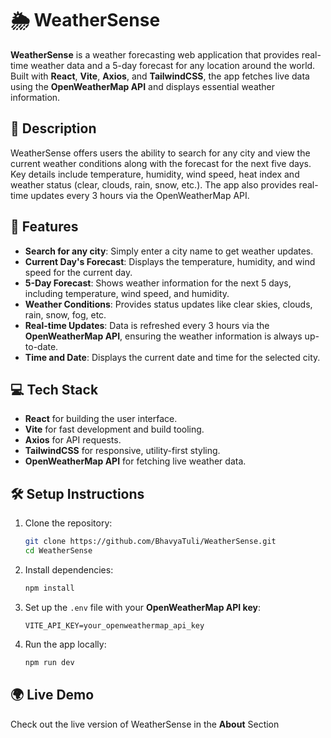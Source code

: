# 🌦 WeatherSense

**WeatherSense** is a weather forecasting web application that provides real-time weather data and a 5-day forecast for any location around the world. Built with **React**, **Vite**, **Axios**, and **TailwindCSS**, the app fetches live data using the **OpenWeatherMap API** and displays essential weather information.

## 📖 Description

WeatherSense offers users the ability to search for any city and view the current weather conditions along with the forecast for the next five days. Key details include temperature, humidity, wind speed, heat index and weather status (clear, clouds, rain, snow, etc.). The app also provides real-time updates every 3 hours via the OpenWeatherMap API.

## 🌟 Features

- **Search for any city**: Simply enter a city name to get weather updates.
- **Current Day's Forecast**: Displays the temperature, humidity, and wind speed for the current day.
- **5-Day Forecast**: Shows weather information for the next 5 days, including temperature, wind speed, and humidity.
- **Weather Conditions**: Provides status updates like clear skies, clouds, rain, snow, fog, etc.
- **Real-time Updates**: Data is refreshed every 3 hours via the **OpenWeatherMap API**, ensuring the weather information is always up-to-date.
- **Time and Date**: Displays the current date and time for the selected city.

## 💻 Tech Stack

- **React** for building the user interface.
- **Vite** for fast development and build tooling.
- **Axios** for API requests.
- **TailwindCSS** for responsive, utility-first styling.
- **OpenWeatherMap API** for fetching live weather data.


## 🛠 Setup Instructions

1. Clone the repository:
   ```bash
   git clone https://github.com/BhavyaTuli/WeatherSense.git
   cd WeatherSense
   ```

2. Install dependencies:
   ```bash
   npm install
   ```

3. Set up the `.env` file with your **OpenWeatherMap API key**:
   ```
   VITE_API_KEY=your_openweathermap_api_key
   ```

4. Run the app locally:
   ```bash
   npm run dev
   ```

## 🌍 Live Demo

Check out the live version of WeatherSense in the **About** Section
